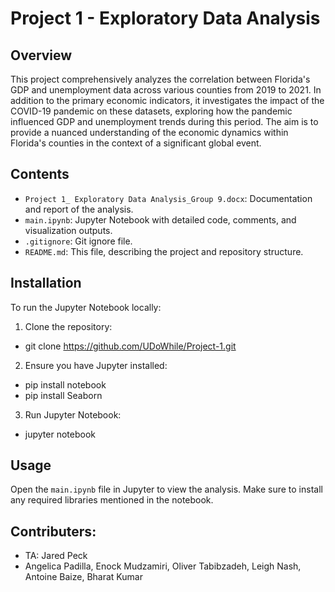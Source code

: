 # Project 1 - Exploratory Data Analysis

## Overview
This project comprehensively analyzes the correlation between Florida's GDP and unemployment data across various counties from 2019 to 2021. In addition to the primary economic indicators, it investigates the impact of the COVID-19 pandemic on these datasets, exploring how the pandemic influenced GDP and unemployment trends during this period. The aim is to provide a nuanced understanding of the economic dynamics within Florida's counties in the context of a significant global event.
## Contents
- `Project 1_ Exploratory Data Analysis_Group 9.docx`: Documentation and report of the analysis.
- `main.ipynb`: Jupyter Notebook with detailed code, comments, and visualization outputs.
- `.gitignore`: Git ignore file.
- `README.md`: This file, describing the project and repository structure.

## Installation
To run the Jupyter Notebook locally:

1. Clone the repository:
* git clone https://github.com/UDoWhile/Project-1.git

2. Ensure you have Jupyter installed:
* pip install notebook
* pip install Seaborn

3. Run Jupyter Notebook:
* jupyter notebook 

## Usage
Open the `main.ipynb` file in Jupyter to view the analysis. Make sure to install any required libraries mentioned in the notebook.

## Contributers:
* TA: Jared Peck
* Angelica Padilla, Enock Mudzamiri, Oliver Tabibzadeh, Leigh Nash, Antoine Baize, Bharat Kumar

